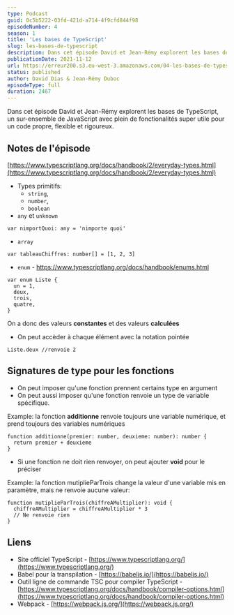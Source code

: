 ```yaml
---
type: Podcast
guid: 0c5b5222-03fd-421d-a714-4f9cfd844f98
episodeNumber: 4
season: 1
title: 'Les bases de TypeScript'
slug: les-bases-de-typescript
description: Dans cet épisode David et Jean-Rémy explorent les bases de TypeScript, un sur-ensemble de JavaScript avec plein de fonctionalités super utile pour un code propre, flexible et rigoureux.
publicationDate: 2021-11-12
url: https://erreur200.s3.eu-west-3.amazonaws.com/04-les-bases-de-typescript.mp3
status: published
author: David Dias & Jean-Rémy Duboc
episodeType: full
duration: 2467
---
```


Dans cet épisode David et Jean-Rémy explorent les bases de TypeScript, un sur-ensemble de JavaScript avec plein de fonctionalités super utile pour un code propre, flexible et rigoureux.

## Notes de l'épisode

[https://www.typescriptlang.org/docs/handbook/2/everyday-types.html](https://www.typescriptlang.org/docs/handbook/2/everyday-types.html)

- Types primitifs:
  - `string`,
  - `number`,
  - `boolean`
- `any` et `unknown`

```tsx
var nimportQuoi: any = 'nimporte quoi'
```

- `array`

```tsx
var tableauChiffres: number[] = [1, 2, 3]
```

- `enum` - https://www.typescriptlang.org/docs/handbook/enums.html

```tsx
var enum Liste {
  un = 1,
  deux,
  trois,
  quatre,
}
```

On a donc des valeurs **constantes** et des valeurs **calculées**

- On peut accèder à chaque élément avec la notation pointée

```tsx
Liste.deux //renvoie 2
```

## Signatures de type pour les fonctions

- On peut imposer qu'une fonction prennent certains type en argument
- On peut aussi imposer qu'une fonction renvoie un type de variable spécifique.

Example: la fonction **additionne** renvoie toujours une variable numérique, et prend toujours des variables numériques

```tsx
function additionne(premier: number, deuxieme: number): number {
  return premier + deuxieme
}
```

- Si une fonction ne doit rien renvoyer, on peut ajouter **void** pour le préciser

Example: la fonction mutiplieParTrois change la valeur d'une variable mis en paramètre, mais ne renvoie aucune valeur:

```tsx
function mutiplieParTrois(chiffreAMultiplier): void {
  chiffreAMultiplier = chiffreAMultiplier * 3
  // Ne renvoie rien
}
```

## Liens

- Site officiel TypeScript - [https://www.typescriptlang.org/](https://www.typescriptlang.org/)
- Babel pour la transpilation - [https://babeljs.io/](https://babeljs.io/)
- Outil ligne de commande TSC pour compiler TypeScript - [https://www.typescriptlang.org/docs/handbook/compiler-options.html](https://www.typescriptlang.org/docs/handbook/compiler-options.html)
- Webpack - [https://webpack.js.org/](https://webpack.js.org/)
